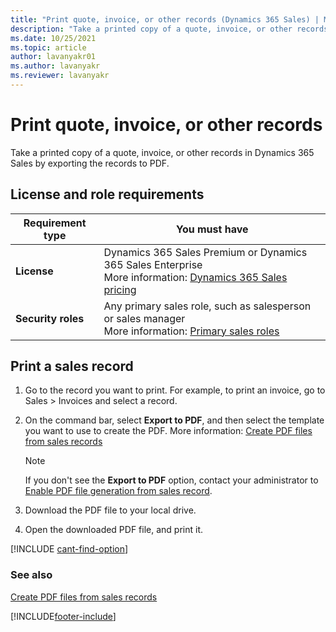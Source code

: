 ```yaml
---
title: "Print quote, invoice, or other records (Dynamics 365 Sales) | MicrosoftDocs"
description: "Take a printed copy of a quote, invoice, or other records in Dynamics 365 Sales."
ms.date: 10/25/2021
ms.topic: article
author: lavanyakr01
ms.author: lavanyakr
ms.reviewer: lavanyakr
---
```

# Print quote, invoice, or other records 

Take a printed copy of a quote, invoice, or other records in Dynamics 365 Sales by exporting the records to PDF.

## License and role requirements
| Requirement type | You must have |  
|-----------------------|---------|
| **License** | Dynamics 365 Sales Premium or Dynamics 365 Sales Enterprise  <br>More information: [Dynamics 365 Sales pricing](https://dynamics.microsoft.com/sales/pricing/) |
| **Security roles** | Any primary sales role, such as salesperson or sales manager<br>  More information: [Primary sales roles](security-roles-for-sales.md#primary-sales-roles)|


## Print a sales record

1. Go to the record you want to print. For example, to print an invoice, go to Sales > Invoices and select a record.

2. On the command bar, select **Export to PDF**, and then select the template you want to use to create the PDF. More information: [Create PDF files from sales records](create-quote-pdf.md)

    > [!NOTE]
    > If you don't see the **Export to PDF** option, contact your administrator to [Enable PDF file generation from sales record](enable-pdf-generation-quote.md).

3. Download the PDF file to your local drive. 

4. Open the downloaded PDF file, and print it.  

[!INCLUDE [cant-find-option](../includes/cant-find-option.md)]

### See also

[Create PDF files from sales records](create-quote-pdf.md)


[!INCLUDE[footer-include](../includes/footer-banner.md)]
